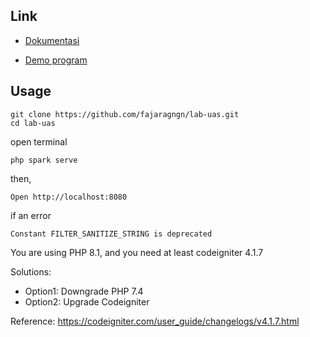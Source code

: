 ## Link

- [Dokumentasi]()

- [Demo program](http://antriansistem.rf.gd/)

## Usage

```shell
git clone https://github.com/fajaragngn/lab-uas.git
cd lab-uas
```

open terminal
```shell
php spark serve
```

then,

```shell
Open http://localhost:8080
```

if an error 
```shell
Constant FILTER_SANITIZE_STRING is deprecated
```

You are using PHP 8.1, and you need at least codeigniter 4.1.7

Solutions:

- Option1: Downgrade PHP 7.4
- Option2: Upgrade Codeigniter

Reference: https://codeigniter.com/user_guide/changelogs/v4.1.7.html
